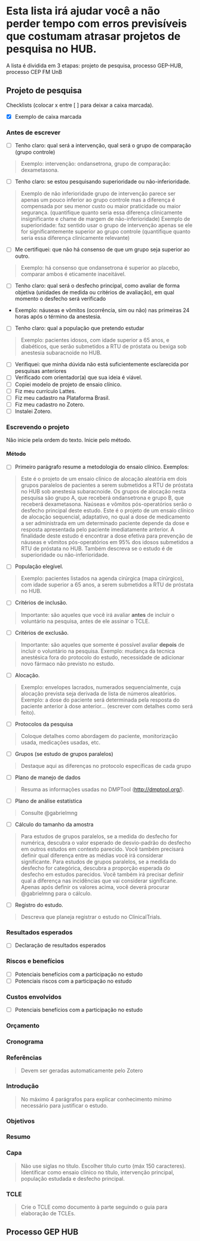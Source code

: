 # Esta lista irá ajudar você a não perder tempo com erros previsíveis que costumam atrasar projetos de pesquisa no HUB.

A lista é dividida em 3 etapas: projeto de pesquisa, processo GEP-HUB, processo CEP FM UnB

## Projeto de pesquisa
Checklists (colocar x entre [ ] para deixar a caixa marcada).
- [x] Exemplo de caixa marcada
### Antes de escrever
- [ ] Tenho claro: qual será a intervenção, qual será o grupo de comparação (grupo controle)
> Exemplo: intervenção: ondansetrona, grupo de comparação: dexametasona.
- [ ] Tenho claro: se estou pesquisando superioridade ou não-inferioridade.
> Exemplo de não inferioridade grupo de intervenção parece ser apenas um pouco inferior ao grupo controle mas a diferença é compensada por seu menor custo ou maior praticidade ou maior segurança. (quantifique quanto seria essa diferença clinicamente insignificante e chame de margem de não-inferioridade)
> Exemplo de superioridade: faz sentido usar o grupo de intervenção apenas se ele for significantemente superior ao grupo controle (quantifique quanto seria essa diferença clinicamente relevante)
- [ ] Me certifiquei: que não há consenso de que um grupo seja superior ao outro.
> Exemplo: há consenso que ondansetrona é superior ao placebo, comparar ambos é eticamente inaceitável.
- [ ] Tenho claro: qual será o desfecho principal, como avaliar de forma objetiva (unidades de medida ou critérios de avaliação), em qual momento o desfecho será verificado
- Exemplo: náuseas e vômitos (ocorrência, sim ou não) nas primeiras 24 horas após o término da anestesia.
- [ ] Tenho claro: qual a população que pretendo estudar
> Exemplo: pacientes idosos, com idade superior a 65 anos, e diabéticos, que serão submetidos a RTU de próstata ou bexiga sob anestesia subaracnoide no HUB.
- [ ] Verifiquei: que minha dúvida não está suficientemente esclarecida por pesquisas anteriores
- [ ] Verificado com orientador(a) que sua ideia é viável.
- [ ] Copiei modelo de projeto de ensaio clínico.
- [ ] Fiz meu currículo Lattes.
- [ ] Fiz meu cadastro na Plataforma Brasil.
- [ ] Fiz meu cadastro no Zotero.
- [ ] Instalei Zotero.

### Escrevendo o projeto
Não inicie pela ordem do texto. Inicie pelo método.
#### Método
- [ ] Primeiro parágrafo resume a metodologia do ensaio clínico. Exemplos:
> Este é o projeto de um ensaio clínico de alocação aleatória em dois grupos paralelos de pacientes a serem submetidos a RTU de próstata no HUB sob anestesia subaracnoide. Os grupos de alocação nesta pesquisa são grupo A, que receberá ondansetrona e grupo B, que receberá dexametasona. Naúseas e vômitos pós-operatórios serão o desfecho principal deste estudo.
> Este é o projeto de um ensaio clínico de alocação sequencial, adaptativo, no qual a dose de medicamento a ser administrada em um determinado paciente depende da dose e resposta apresentada pelo paciente imediatamente anterior. A finalidade deste estudo é encontrar a dose efetiva para prevenção de náuseas e vômitos pós-operatórios em 95% dos idosos submetidos a RTU de próstata no HUB.
> Também descreva se o estudo é de superioridade ou não-inferioridade.
- [ ] População elegível.
> Exemplo: pacientes listados na agenda cirúrgica (mapa cirúrgico), com idade superior a 65 anos, a serem submetidos a RTU de próstata no HUB.
- [ ] Critérios de inclusão.
> Importante: são aqueles que você irá avaliar **antes** de incluir o voluntário na pesquisa, antes de ele assinar o TCLE.
- [ ] Critérios de exclusão.
> Importante: são aqueles que somente é possível avaliar **depois** de incluir o voluntário na pesquisa. Exemplo: mudança da tecnica anestésica fora do protocolo do estudo, necessidade de adicionar novo fármaco não previsto no estudo.
- [ ] Alocação.
> Exemplo: envelopes lacrados, numerados sequencialmente, cuja alocação prevista seja derivada de lista de números aleatórios.
> Exemplo: a dose do paciente será determinada pela resposta do paciente anterior à dose anterior... (escrever com detalhes como será feito).
- [ ] Protocolos da pesquisa
> Coloque detalhes como abordagem do paciente, monitorização usada, medicações usadas, etc.
- [ ] Grupos (se estudo de grupos paralelos)
> Destaque aqui as diferenças no protocolo específicas de cada grupo
- [ ] Plano de manejo de dados
> Resuma as informações usadas no DMPTool (http://dmptool.org/).
- [ ] Plano de análise estatística
> Consulte @gabrielmng
- [ ] Cálculo do tamanho da amostra
> Para estudos de grupos paralelos, se a medida do desfecho for numérica, descubra o valor esperado de desvio-padrão do desfecho em outros estudos em contexto parecido. Você também precisará definir qual diferença entre as médias você irá considerar significante.
> Para estudos de grupos paralelos, se a medida do desfecho for categórica, descubra a proporção esperada do desfecho em estudos parecidos. Você também irá precisar definir qual a diferença nas incidências que vai considerar significane.
> Apenas após definir os valores acima, você deverá procurar @gabrielmng para o cálculo.
- [ ] Registro do estudo.
> Descreva que planeja registrar o estudo no ClinicalTrials.
### Resultados esperados
- [ ] Declaração de resultados esperados
### Riscos e benefícios
- [ ] Potenciais benefícios com a participação no estudo
- [ ] Potenciais riscos com a participação no estudo
### Custos envolvidos
- [ ] Potenciais benefícios com a participação no estudo
### Orçamento
### Cronograma
### Referências
> Devem ser geradas automaticamente pelo Zotero
### Introdução
> No máximo 4 parágrafos para explicar conhecimento mínimo necessário para justificar o estudo.
### Objetivos
### Resumo
### Capa
> Não use siglas no título. Escolher título curto (máx 150 caracteres). Identificar como ensaio clínico no título, intervenção principal, população estudada e desfecho principal.
### TCLE
> Crie o TCLE como documento à parte seguindo o guia para elaboração de TCLEs.

## Processo GEP HUB

